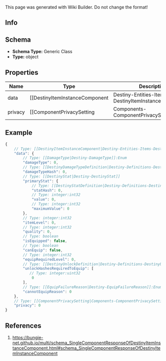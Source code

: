<span class="wiki-builder">This page was generated with Wiki Builder. Do not change the format!</span>

## Info

## Schema
* **Schema Type:** Generic Class
* **Type:** object

## Properties
Name | Type | Description
---- | ---- | -----------
data | [[DestinyItemInstanceComponent|Destiny-Entities-Items-DestinyItemInstanceComponent]] | 
privacy | [[ComponentPrivacySetting|Components-ComponentPrivacySetting]]:Enum | 

## Example
```javascript
{
    // Type: [[DestinyItemInstanceComponent|Destiny-Entities-Items-DestinyItemInstanceComponent]]
    "data": {
        // Type: [[DamageType|Destiny-DamageType]]:Enum
        "damageType": 0,
        // Type: [[DestinyDamageTypeDefinition|Destiny-Definitions-DestinyDamageTypeDefinition]]:ManifestDefinition:integer:uint32:nullable
        "damageTypeHash": 0,
        // Type: [[DestinyStat|Destiny-DestinyStat]]
        "primaryStat": {
            // Type: [[DestinyStatDefinition|Destiny-Definitions-DestinyStatDefinition]]:ManifestDefinition:integer:uint32
            "statHash": 0,
            // Type: integer:int32
            "value": 0,
            // Type: integer:int32
            "maximumValue": 0
        },
        // Type: integer:int32
        "itemLevel": 0,
        // Type: integer:int32
        "quality": 0,
        // Type: boolean
        "isEquipped": false,
        // Type: boolean
        "canEquip": false,
        // Type: integer:int32
        "equipRequiredLevel": 0,
        // Type: [[DestinyUnlockDefinition|Destiny-Definitions-DestinyUnlockDefinition]]:ManifestDefinition:integer:uint32[]
        "unlockHashesRequiredToEquip": [
           // Type: integer:uint32
            0
        ],
        // Type: [[EquipFailureReason|Destiny-EquipFailureReason]]:Enum
        "cannotEquipReason": 0
    },
    // Type: [[ComponentPrivacySetting|Components-ComponentPrivacySetting]]:Enum
    "privacy": 0
}

```

## References
1. https://bungie-net.github.io/multi/schema_SingleComponentResponseOfDestinyItemInstanceComponent.html#schema_SingleComponentResponseOfDestinyItemInstanceComponent
